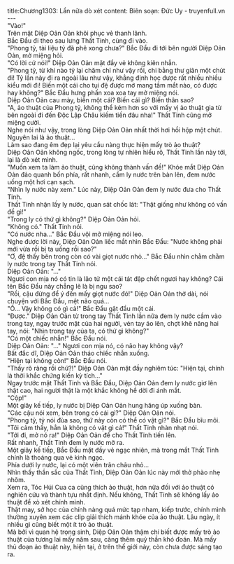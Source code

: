 title:Chương1303: Lần nữa dò xét
content:
Biên soạn: Đức Uy - truyenfull.vn<br>---<br>"Vào!"<br>Trên mặt Diệp Oản Oản khôi phục vẻ thanh lãnh.<br>Bắc Đẩu đi theo sau lưng Thất Tinh, cùng đi vào.<br>"Phong tỷ, tài liệu tỷ đã phê xong chưa?" Bắc Đẩu đi tới bên người Diệp Oản Oản, mở miệng hỏi.<br>"Có lời cứ nói!" Diệp Oản Oản mặt đầy vẻ không kiên nhẫn.<br>"Phong tỷ, từ khi nào tỷ lại chăm chỉ như vậy rồi, chi bằng thư giãn một chút đi! Tỷ lần này đi ra ngoài lâu như vậy, khẳng định học được rất nhiều nhiều kiểu mới đi! Biến một cái cho tụi đệ được mở mang tầm mắt nào, có được hay không?" Bắc Đẩu hưng phấn xoa xoa tay mở miệng nói.<br>Diệp Oản Oản cau mày, biến một cái? Biến cái gì? Biến thân sao?<br>"A, ảo thuật của Phong tỷ, không thể kém hơn so với mấy vị ảo thuật gia từ bên ngoài đi đến Độc Lập Châu kiếm tiền đâu nha!" Thất Tinh cũng mở miệng cười.<br>Nghe nói như vậy, trong lòng Diệp Oản Oản nhất thời hơi hồi hộp một chút.<br>Nguyên lai là ảo thuật...<br>Làm sao đang êm đẹp lại yêu cầu nàng thực hiện mấy trò ảo thuật?<br>Diệp Oản Oản không ngốc, trong lòng tự nhiên hiểu rõ, Thất Tinh lần này tới, lại là dò xét mình.<br>"Muốn xem ta làm ảo thuật, cũng không thành vấn đề!" Khóe mắt Diệp Oản Oản đảo quanh bốn phía, rất nhanh, cầm ly nước trên bàn lên, đem nước uống một hơi cạn sạch.<br>"Nhìn ly nước này xem." Lúc này, Diệp Oản Oản đem ly nước đưa cho Thất Tinh.<br>Thất Tinh nhận lấy ly nước, quan sát chốc lát: "Thật giống như không có vấn đề gì!"<br>"Trong ly có thứ gì không?" Diệp Oản Oản hỏi.<br>"Không có." Thất Tinh nói.<br>"Có nước nha..." Bắc Đẩu vội mở miệng nói leo.<br>Nghe được lời này, Diệp Oản Oản liếc mắt nhìn Bắc Đẩu: "Nước không phải mới vừa rồi bị ta uống rồi sao?"<br>"Ơ, đệ thấy bên trong còn có vài giọt nước nhỏ..." Bắc Đẩu nhìn chằm chằm ly nước trong tay Thất Tinh nói.<br>Diệp Oản Oản: "..."<br>Ngươi con mịa nó có tin là lão tử một cái tát đập chết ngươi hay không? Cái tên Bắc Đẩu này chẳng lẽ là bị ngu sao?<br>"Rồi, cậu đừng để ý đến mấy giọt nước đó!" Diệp Oản Oản thở dài, nói chuyện với Bắc Đẩu, mệt não quá...<br>"Ồ... Vậy không có gì cả!" Bắc Đẩu gật đầu một cái.<br>"Được." Diệp Oản Oản từ trong tay Thất Tinh lần nữa đem ly nước cầm vào trong tay, ngay trước mặt của hai người, vén tay áo lên, chợt khẽ nâng hai tay, nói: "Nhìn trong tay của ta, có thứ gì không?"<br>"Có một chiếc nhẫn!" Bắc Đẩu nói.<br>Diệp Oản Oản: "..." Ngươi con mịa nó, có não hay không vậy?<br>Bất đắc dĩ, Diệp Oản Oản tháo chiếc nhẫn xuống.<br>"Hiện tại không còn!" Bắc Đẩu nói.<br>"Thấy rõ ràng rồi chứ?!" Diệp Oản Oản mặt đầy nghiêm túc: "Hiện tại, chính là thời khắc chứng kiến kỳ tích..."<br>Ngay trước mặt Thất Tinh và Bắc Đẩu, Diệp Oản Oản đem ly nước giơ lên thật cao, hai người thật là một khắc không hề dời đi ánh mắt.<br>"Cộp!"<br>Một giây kế tiếp, ly nước bị Diệp Oản Oản hung hăng úp xuống bàn.<br>"Các cậu nói xem, bên trong có cái gì?" Diệp Oản Oản nói.<br>"Phong tỷ, tỷ nói đùa sao, thứ này còn có thể có vật gì?" Bắc Đẩu bĩu môi.<br>"Tôi cảm thấy, hẳn là không có vật gì cả!" Thất Tinh nhàn nhạt nói.<br>"Tới đi, mở nó ra!" Diệp Oản Oản để cho Thất Tinh tiến lên.<br>Rất nhanh, Thất Tinh đem ly nước mở ra.<br>Một giây kế tiếp, Bắc Đẩu mặt đầy vẻ ngạc nhiên, mà trong mắt Thất Tinh chính là thoáng qua vẻ kinh ngạc.<br>Phía dưới ly nước, lại có một viên trân châu nhỏ...<br>Nhìn thấy thần sắc của Thất Tinh, Diệp Oản Oản lúc này mới thở phào nhẹ nhõm.<br>Xem ra, Tóc Húi Cua ca cũng thích ảo thuật, hơn nữa đối với ảo thuật có nghiên cứu và thành tựu nhất định. Nếu không, Thất Tinh sẽ không lấy ảo thuật để xò xét chính mình.<br>Thật may, sở học của chính nàng quá mức tạp nham, kiếp trước, chính mình thường xuyên xem các clip giải thích mánh khóe của ảo thuật. Lâu ngày, ít nhiều gì cũng biết một ít trò ảo thuật.<br>Mà bởi vì quan hệ trọng sinh, Diệp Oản Oản thậm chí biết được mấy trò ảo thuật của tương lai mấy năm sau, càng thêm quỷ thần khó đoán. Mà mấy thủ đoạn ảo thuật này, hiện tại, ở trên thế giới này, còn chưa được sáng tạo ra.